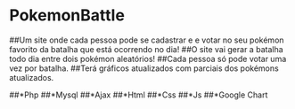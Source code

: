 # PokemonBattle

##Um site onde cada pessoa pode se cadastrar e e votar no seu pokémon favorito da batalha que está ocorrendo no dia!
##O site vai gerar a batalha todo dia entre dois pokémon aleatórios!
##Cada pessoa só pode votar uma vez por batalha.
##Terá gráficos atualizados com parciais dos pokémons atualizados.


##*Php
##*Mysql
##*Ajax
##*Html
##*Css
##*Js
##*Google Chart
